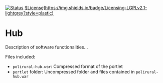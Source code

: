 [![Status](https://img.shields.io/badge/Status-Work%20in%20progress-orange?style=plastic)](https://github.com/polirural/Hub) [![License]https://img.shields.io/badge/Licensing-LGPLv2.1-lightgrey?style=plastic)](https://img.shields.io/badge/Licensing-LGPLv2.1-lightgrey)
# Hub

Description of software functionalities...

Files included:

- `polirural-hub.war`: Compressed format of the portlet
- `portlet` folder: Uncompressed folder and files contained in `polirural-hub.war`
